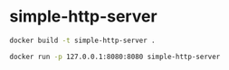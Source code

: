 # simple-http-server

```bash
docker build -t simple-http-server .

docker run -p 127.0.0.1:8080:8080 simple-http-server

```